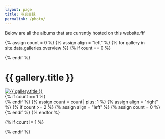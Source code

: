 ```yaml
---
layout: page
title: 写真目録
permalink: /photo/
---
```



<p>Below are all the albums that are currently hosted on this website.fff </p>

{% assign count = 0 %}
{% assign align = "left" %}
{% for gallery in site.data.galleries.overview %}
{% if count == 0 %}<div class="row">{% endif %}
  <div class="half-width gallery-preview {{ align }}">
    <h1>{{ gallery.title }}</h1>
    <a href="/ShadowArchive/{{ gallery.postDirectory }}/">
      <img alt="{{ gallery.title }}" src="/assets/photography/{{ gallery.directory }}/{{ gallery.preview.filename}}" />
    </a>
  </div>
{% if count == 1 %}</div>{% endif %}
{% assign count = count | plus: 1 %}
{% assign align = "right" %}
{% if count >= 2 %}
{% assign align = "left" %}
{% assign count = 0 %}
{% endif %}
{% endfor %}

{% if count != 1 %}
</div>
{% endif %}